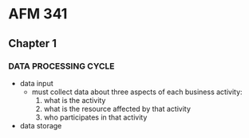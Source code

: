 # AFM 341

## Chapter 1

### DATA PROCESSING CYCLE

- data input
  - must collect data about three aspects of each business activity:
    1. what is the activity
    1. what is the resource affected by that activity
    1. who participates in that activity
- data storage
